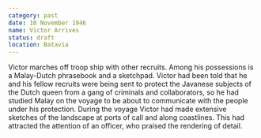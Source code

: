 ```yaml
---
category: past
date: 10 November 1946
name: Victor Arrives
status: draft
location: Batavia
---
```

Victor marches off troop ship with other recruits.
Among his possessions is a Malay-Dutch phrasebook and a sketchpad.
Victor had been told that he and his fellow recruits were being sent to
protect the Javanese subjects of the Dutch queen from a gang of
criminals and collaborators, so he had studied Malay on the voyage to be
about to communicate with the people under his protection. During the
voyage Victor had made extensive sketches of the landscape at ports of
call and along coastlines. This had attracted the attention of an
officer, who praised the rendering of detail.
